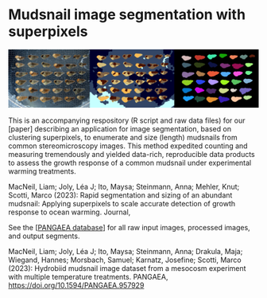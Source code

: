 # Mudsnail image segmentation with superpixels

<p float="left">
  <img src="https://github.com/LiamMacNeil/Mudsnail_Superpixels/blob/main/Ex/Github_ex.png" width="900" />
</p>


This is an accompanying respository (R script and raw data files) for our [paper] describing an application for image segmentation, based on clustering superpixels, to enumerate and size (length) mudsnails from common stereomicroscopy images. This method expedited counting and measuring tremendously and yielded data-rich, reproducible data products to assess the growth response of a common mudsnail under experimental warming treatments.

MacNeil, Liam; Joly, Léa J; Ito, Maysa; Steinmann, Anna; Mehler, Knut; Scotti, Marco (2023): Rapid segmentation and sizing of an abundant mudsnail: Applying superpixels to scale accurate detection of growth response to ocean warming. Journal,

See the [[PANGAEA database](https://doi.pangaea.de/10.1594/PANGAEA.957929)] for all raw input images, processed images, and output segments.

MacNeil, Liam; Joly, Léa J; Ito, Maysa; Steinmann, Anna; Drakula, Maja; Wiegand, Hannes; Morsbach, Samuel; Karnatz, Josefine; Scotti, Marco (2023): Hydrobiid mudsnail image dataset from a mesocosm experiment with multiple temperature treatments. PANGAEA, https://doi.org/10.1594/PANGAEA.957929
